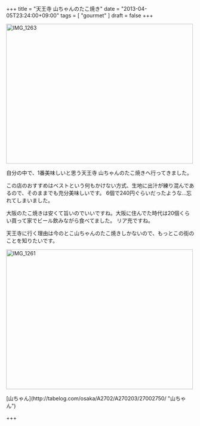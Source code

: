 +++
title =  "天王寺 山ちゃんのたこ焼き"
date =  "2013-04-05T23:24:00+09:00"
tags = [ "gourmet" ]
draft = false
+++
<p><a href="http://www.flickr.com/photos/68742489@N02/8606392584/" title="IMG_1263 by umeyuki1326, on Flickr"><img src="http://farm9.staticflickr.com/8121/8606392584_42965f0ef4.jpg" width="500" height="375" alt="IMG_1263"></a></p>

<p>自分の中で、1番美味しいと思う天王寺 山ちゃんのたこ焼きへ行ってきました。</p>

<p>この店のおすすめはベストという何もかけない方式、生地に出汁が練り混んであるので、そのままでも充分美味しいです。
6個で240円ぐらいだったような...忘れてしまいました。</p>

<p>大阪のたこ焼きは安くて旨いのでいいですね。大阪に住んでた時代は20個くらい買って家でビール飲みながら食べてました。
リア充ですね。</p>

<p>天王寺に行く理由は今のとこ山ちゃんのたこ焼きしかないので、もっとこの街のことを知りたいです。</p>

<p><a href="http://www.flickr.com/photos/68742489@N02/8606392952/" title="IMG_1261 by umeyuki1326, on Flickr"><img src="http://farm9.staticflickr.com/8251/8606392952_142a1dae6f.jpg" width="500" height="375" alt="IMG_1261"></a></p>

<p>[山ちゃん](http://tabelog.com/osaka/A2702/A270203/27002750/ "山ちゃん")</p>

+++
